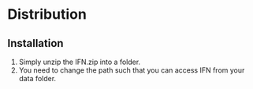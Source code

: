 # Distribution

## Installation
1.	Simply unzip the IFN.zip into a folder. 
2.	You need to change the path such that you can access IFN from your data folder. 
